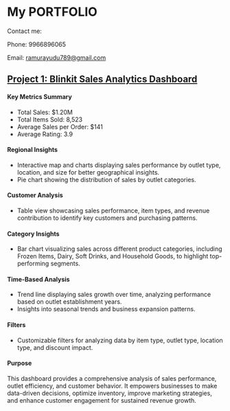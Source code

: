 # My PORTFOLIO

Contact me:

Phone: 9966896065

Email: ramurayudu789@gmail.com


## [Project 1: Blinkit Sales Analytics Dashboard](https://app.powerbi.com/links/RwAOPzWgpu?ctid=ffa76a2b-9b62-4b16-a12c-a940b0d587e7&pbi_source=linkShare)

#### Key Metrics Summary
* Total Sales: $1.20M
* Total Items Sold: 8,523
* Average Sales per Order: $141
* Average Rating: 3.9
#### Regional Insights
* Interactive map and charts displaying sales performance by outlet type, location, and size for better geographical insights.
* Pie chart showing the distribution of sales by outlet categories.
#### Customer Analysis
* Table view showcasing sales performance, item types, and revenue contribution to identify key customers and purchasing patterns.
#### Category Insights
* Bar chart visualizing sales across different product categories, including Frozen Items, Dairy, Soft Drinks, and Household Goods, to highlight top-performing segments.
#### Time-Based Analysis
* Trend line displaying sales growth over time, analyzing performance based on outlet establishment years.
* Insights into seasonal trends and business expansion patterns.
#### Filters
* Customizable filters for analyzing data by item type, outlet type, location type, and discount impact.
#### Purpose
This dashboard provides a comprehensive analysis of sales performance, outlet efficiency, and customer behavior. It empowers businesses to make data-driven decisions, optimize inventory, improve marketing strategies, and enhance customer engagement for sustained revenue growth.



